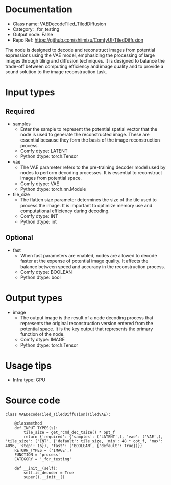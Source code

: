 # Documentation
- Class name: VAEDecodeTiled_TiledDiffusion
- Category: _for_testing
- Output node: False
- Repo Ref: https://github.com/shiimizu/ComfyUI-TiledDiffusion

The node is designed to decode and reconstruct images from potential expressions using the VAE model, emphasizing the processing of large images through tiling and diffusion techniques. It is designed to balance the trade-off between computing efficiency and image quality and to provide a sound solution to the image reconstruction task.

# Input types
## Required
- samples
    - Enter the sample to represent the potential spatial vector that the node is used to generate the reconstructed image. These are essential because they form the basis of the image reconstruction process.
    - Comfy dtype: LATENT
    - Python dtype: torch.Tensor
- vae
    - The VAE parameter refers to the pre-training decoder model used by nodes to perform decoding processes. It is essential to reconstruct images from potential space.
    - Comfy dtype: VAE
    - Python dtype: torch.nn.Module
- tile_size
    - The flatten size parameter determines the size of the tile used to process the image. It is important to optimize memory use and computational efficiency during decoding.
    - Comfy dtype: INT
    - Python dtype: int
## Optional
- fast
    - When fast parameters are enabled, nodes are allowed to decode faster at the expense of potential image quality. It affects the balance between speed and accuracy in the reconstruction process.
    - Comfy dtype: BOOLEAN
    - Python dtype: bool

# Output types
- image
    - The output image is the result of a node decoding process that represents the original reconstruction version entered from the potential space. It is the key output that represents the primary function of the node.
    - Comfy dtype: IMAGE
    - Python dtype: torch.Tensor

# Usage tips
- Infra type: GPU

# Source code
```
class VAEDecodeTiled_TiledDiffusion(TiledVAE):

    @classmethod
    def INPUT_TYPES(s):
        tile_size = get_rcmd_dec_tsize() * opt_f
        return {'required': {'samples': ('LATENT',), 'vae': ('VAE',), 'tile_size': ('INT', {'default': tile_size, 'min': 48 * opt_f, 'max': 4096, 'step': 16}), 'fast': ('BOOLEAN', {'default': True})}}
    RETURN_TYPES = ('IMAGE',)
    FUNCTION = 'process'
    CATEGORY = '_for_testing'

    def __init__(self):
        self.is_decoder = True
        super().__init__()
```